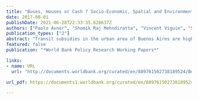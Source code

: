 ```yaml
---
title: "Buses, Houses or Cash ? Socio-Economic, Spatial and Environmental Consequences of Reforming Public Transport Subsidies in Buenos Aires"
date: 2017-08-01
publishDate: 2021-06-28T22:33:35.628637Z
authors: ["Paolo Avner", "Shomik Raj Mehndiratta", "Vincent Viguie", "Stephane Hallegatte"]
publication_types: ["2"]
abstract: "Transit subsidies in the urban area of Buenos Aires are high, amounting to a total of US$5 billion for 2012. They have been challenged on several counts: suspected of driving urban sprawl and associated infrastructure costs, diverting resources from system maintenance, and failing to reach the poor among others. In this context, this paper examines the impacts of cost recovery fares under a range of different policy scenarios that could cushion the impact of fare increases. The alternative scenarios that are scrutinized are the uncompensated removal of the transit subsidy, its replacement by a lump sum transfer, and its replacement by two different construction subsidy schemes. Using a dynamic urban model (NEDUM-2D) calibrated for the urban area of Buenos Aires, all scenarios are assessed along four dimensions: (i) the efficiency/welfare impact on residents, (ii) the impacts on the internal structure of the urban area and sprawl, (iii) the impact on commuting-related carbon dioxide emissions, and (iv) the redistributive impacts, with a focus on the poorest households. A series of results emerge. First, there are consumption-related welfare gains for residents associated with replacing the transit subsidy by a lump sum transfer. Second, there are only moderate reductions in urbanization over time and thus infrastructure costs associated with the subsidy removal. Third, the replacement of the transit subsidy leads to only moderate increases in carbon dioxide emissions despite lower public transport mode shares, because households will chose to settle closer to jobs, thereby reducing commuting distances. Finally, the replacement of the transit subsidy by a lump sum transfer will lead to short-term harsh redistributive impacts for captive transit users in some areas of the urban area. Medium-term adjustments of land and housing prices will partially mitigate the negative impacts of higher transport costs for tenants, but will further hurt homeowners."
featured: false
publication: "*World Bank Policy Research Working Papers*"

links:
- name: URL
  url: "http://documents.worldbank.org/curated/en/889761502738189524/Buses-houses-or-cash-socio-economic-spatial-and-environmental-consequences-of-reforming-public-transport-subsidies-in-Buenos-Aires"

url_pdf: https://documents1.worldbank.org/curated/en/889761502738189524/pdf/Buses-houses-or-cash-socio-economic-spatial-and-environmental-consequences-of-reforming-public-transport-subsidies-in-Buenos-Aires.pdf

---
```



